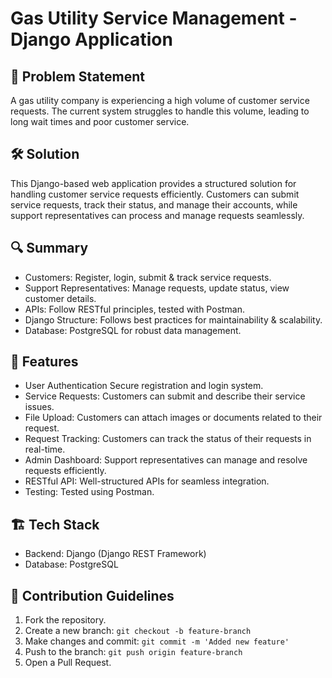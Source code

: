 # Gas Utility Service Management - Django Application

## 🚀 Problem Statement

A gas utility company is experiencing a high volume of customer service requests. The current system struggles to handle this volume, leading to long wait times and poor customer service.

## 🛠 Solution

This Django-based web application provides a structured solution for handling customer service requests efficiently. Customers can submit service requests, track their status, and manage their accounts, while support representatives can process and manage requests seamlessly.

## 🔍 Summary

- Customers: Register, login, submit & track service requests.
- Support Representatives: Manage requests, update status, view customer details.
- APIs: Follow RESTful principles, tested with Postman.
- Django Structure: Follows best practices for maintainability & scalability.
- Database: PostgreSQL for robust data management.

## 📌 Features

- User Authentication Secure registration and login system.
- Service Requests: Customers can submit and describe their service issues.
- File Upload: Customers can attach images or documents related to their request.
- Request Tracking: Customers can track the status of their requests in real-time.
- Admin Dashboard: Support representatives can manage and resolve requests efficiently.
- RESTful API: Well-structured APIs for seamless integration.
- Testing: Tested using Postman.

## 🏗️ Tech Stack

- Backend: Django (Django REST Framework)
- Database: PostgreSQL


## 🎯 Contribution Guidelines

1. Fork the repository.
2. Create a new branch: `git checkout -b feature-branch`
3. Make changes and commit: `git commit -m 'Added new feature'`
4. Push to the branch: `git push origin feature-branch`
5. Open a Pull Request.

